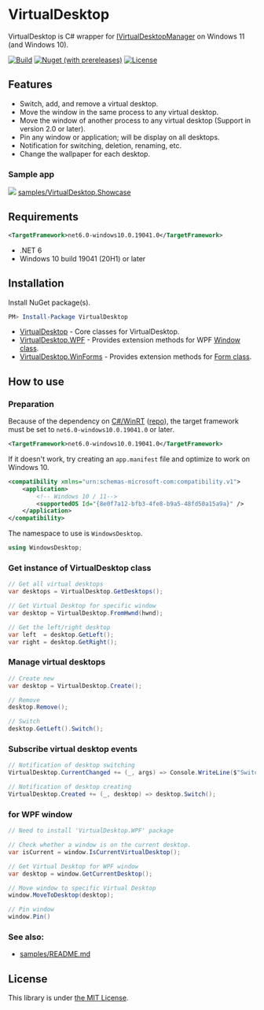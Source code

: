 # VirtualDesktop

VirtualDesktop is C# wrapper for [IVirtualDesktopManager](https://msdn.microsoft.com/en-us/library/windows/desktop/mt186440%28v%3Dvs.85%29.aspx) on Windows 11 (and Windows 10).

[![Build](https://github.com/Grabacr07/VirtualDesktop/actions/workflows/build.yml/badge.svg)](https://github.com/Grabacr07/VirtualDesktop/actions/workflows/build.yml)
[![Nuget (with prereleases)](https://img.shields.io/nuget/vpre/VirtualDesktop)](https://www.nuget.org/packages/VirtualDesktop/)
[![License](https://img.shields.io/github/license/Grabacr07/VirtualDesktop)](LICENSE)


## Features

* Switch, add, and remove a virtual desktop.
* Move the window in the same process to any virtual desktop.
* Move the window of another process to any virtual desktop (Support in version 2.0 or later).
* Pin any window or application; will be display on all desktops.
* Notification for switching, deletion, renaming, etc.
* Change the wallpaper for each desktop.


### Sample app

![](https://user-images.githubusercontent.com/1779073/152605684-2d872356-1882-4bfd-821d-d4211ccac069.gif)
[samples/VirtualDesktop.Showcase](samples/VirtualDesktop.Showcase)


## Requirements

```xml
<TargetFramework>net6.0-windows10.0.19041.0</TargetFramework>
```
* .NET 6
* Windows 10 build 19041 (20H1) or later


## Installation

Install NuGet package(s).

```powershell
PM> Install-Package VirtualDesktop
```

* [VirtualDesktop](https://www.nuget.org/packages/VirtualDesktop/) - Core classes for VirtualDesktop.
* [VirtualDesktop.WPF](https://www.nuget.org/packages/VirtualDesktop.WPF/) - Provides extension methods for WPF [Window class](https://msdn.microsoft.com/en-us/library/system.windows.window(v=vs.110).aspx).
* [VirtualDesktop.WinForms](https://www.nuget.org/packages/VirtualDesktop.WinForms/) - Provides extension methods for [Form class](https://msdn.microsoft.com/en-us/library/system.windows.forms.form(v=vs.110).aspx).


## How to use

### Preparation
Because of the dependency on [C#/WinRT](https://aka.ms/cswinrt) ([repo](https://github.com/microsoft/CsWinRT)), the target framework must be set to `net6.0-windows10.0.19041.0` or later.
```xml
<TargetFramework>net6.0-windows10.0.19041.0</TargetFramework>
```

If it doesn't work, try creating an `app.manifest` file and optimize to work on Windows 10.
```xml
<compatibility xmlns="urn:schemas-microsoft-com:compatibility.v1">
    <application>
	    <!-- Windows 10 / 11-->
	    <supportedOS Id="{8e0f7a12-bfb3-4fe8-b9a5-48fd50a15a9a}" />
    </application>
</compatibility>
```

The namespace to use is `WindowsDesktop`.
```csharp
using WindowsDesktop;
```

### Get instance of VirtualDesktop class
```csharp 
// Get all virtual desktops
var desktops = VirtualDesktop.GetDesktops();

// Get Virtual Desktop for specific window
var desktop = VirtualDesktop.FromHwnd(hwnd);

// Get the left/right desktop
var left  = desktop.GetLeft();
var right = desktop.GetRight();
```

### Manage virtual desktops
```csharp
// Create new
var desktop = VirtualDesktop.Create();

// Remove
desktop.Remove();

// Switch
desktop.GetLeft().Switch();
```

### Subscribe virtual desktop events
```csharp
// Notification of desktop switching
VirtualDesktop.CurrentChanged += (_, args) => Console.WriteLine($"Switched: {args.NewDesktop.Name}");

// Notification of desktop creating
VirtualDesktop.Created += (_, desktop) => desktop.Switch();
```

### for WPF window
```csharp
// Need to install 'VirtualDesktop.WPF' package

// Check whether a window is on the current desktop.
var isCurrent = window.IsCurrentVirtualDesktop();

// Get Virtual Desktop for WPF window
var desktop = window.GetCurrentDesktop();

// Move window to specific Virtual Desktop
window.MoveToDesktop(desktop);

// Pin window
window.Pin()
```

### See also:
* [samples/README.md](samples/README.md)


## License

This library is under [the MIT License](https://github.com/Grabacr07/VirtualDesktop/blob/master/LICENSE).
